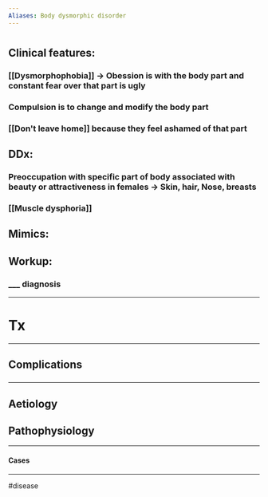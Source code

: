 ```yaml
---
Aliases: Body dysmorphic disorder
---
```

# 
## Clinical features:
### [[Dysmorphophobia]] -> Obession is with the body part and constant fear over that part is ugly 
### Compulsion is to change and modify the body part
### [[Don't leave home]] because they feel ashamed of that part
## DDx:
### Preoccupation with specific part of body associated with beauty or attractiveness in females -> Skin, hair, Nose, breasts
### [[Muscle dysphoria]]
## Mimics:
###
## Workup:
### ___ diagnosis
---
# Tx

---
## Complications
###

---
## Aetiology
## Pathophysiology

---
#### Cases


---
#disease 